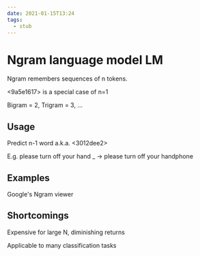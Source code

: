 ```yaml
---
date: 2021-01-15T13:24
tags: 
  - stub
---
```


# Ngram language model LM

Ngram remembers sequences of n tokens.

<9a5e1617> is a special case of n=1

Bigram = 2, Trigram = 3, ...

## Usage

Predict n-1 word a.k.a. <3012dee2> 

E.g. please turn off your hand _ -> please turn off your handphone

## Examples

Google's Ngram viewer

## Shortcomings

Expensive for large N, diminishing returns

Applicable to many classification tasks
